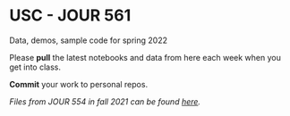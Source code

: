 # USC - JOUR 561

Data, demos, sample code for spring 2022

Please **pull** the latest notebooks and data from here each week when you get into class.

**Commit** your work to personal repos. 

*Files from JOUR 554 in fall 2021 can be found [here](https://github.com/stiles/usc/tree/main/archive).*